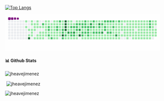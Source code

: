 [![Top Langs](https://github-readme-stats.vercel.app/api/top-langs/?username=jheavejimenez&layout=compact&langs_count=10&hide=Batchfile,XSLT,Scss,Makefile,shell,dockerfile,HTML,Objective-C,Starlark,Ruby)](https://github.com/anuraghazra/github-readme-stats)

![snake gif](https://github.com/jheavejimenez/jheavejimenez/blob/output/github-contribution-grid-snake.gif)


#### 📊 **Github Stats**

<p><img align="center" src="https://github-readme-streak-stats.herokuapp.com/?user=jheavejimenez" alt="jheavejimenez" /></p>

<p>&nbsp;<img align="center" src="https://github-readme-stats.vercel.app/api?username=jheavejimenez&count_private=true&show_icons=true&locale=en" alt="jheavejimenez" /></p>

<p align="left"> <img src="https://komarev.com/ghpvc/?username=jheavejimenez&label=Profile%20views&color=0e75b6&style=flat" alt="jheavejimenez" /> </p>

<!--
**jheavejimenez/jheavejimenez** is a ✨ _special_ ✨ repository because its `README.md` (this file) appears on your GitHub profile.

Here are some ideas to get you started:

- 🔭 I’m currently working on ...
- 🌱 I’m currently learning ...
- 👯 I’m looking to collaborate on ...
- 🤔 I’m looking for help with ...
- 💬 Ask me about ...
- 📫 How to reach me: ...
- 😄 Pronouns: ...
- ⚡ Fun fact: ...
-->
